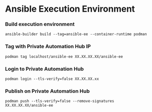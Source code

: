 # Ansible Execution Environment

### Build execution environment
`ansible-builder build --tag=ansible-ee --container-runtime podman`

### Tag with Private Automation Hub IP
`podman tag localhost/ansible-ee XX.XX.XX.XX/ansible-ee`

### Login to Private Automation Hub
`podman login --tls-verify=false XX.XX.XX.xx`

### Publish on Private Automation Hub
`podman push --tls-verify=false --remove-signatures XX.XX.XX.XX/ansible-ee`
